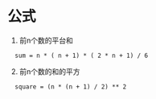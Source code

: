 # 公式

1. 前n个数的平台和

```
  sum = n * ( n + 1) * ( 2 * n + 1) / 6
```

2. 前n个数的和的平方

```
  square = (n * (n + 1) / 2) ** 2
```